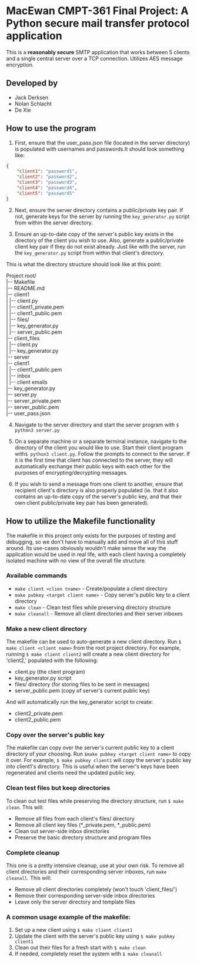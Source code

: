# MacEwan CMPT-361 Final Project: A Python secure mail transfer protocol application

This is a **reasonably secure** SMTP application that works between 5 clients and a single central server over a TCP connection. Utilizes AES message encryption.


## Developed by

- Jack Derksen
- Nolan Schlacht
- De Xie


## How to use the program

1. First, ensure that the user_pass.json file (located in the server directory) is populated with usernames and passwords.It should look something like:

```json
{
    "client1": "password1",
    "client2": "password2",
    "client3": "password3",
    "client4": "password4",
    "client5": "password5"
}
```

2. Next, ensure the server directory contains a public/private key pair. If not, generate keys for the server by running the `key_generator.py` script from within the server directory.

3. Ensure an up-to-date copy of the server's public key exists in the directory of the client you wish to use. Also, generate a public/private client key pair if they do not exist already. Just like with the server, run the `key_generator.py` script from within that client's directory.

This is what the directory structure should look like at this point:

Project root/ <br />
|-- Makefile <br />
|-- README.md <br />
|-- client1 <br />
|   |-- client.py <br />
|   |-- client1_private.pem <br />
|   |-- client1_public.pem <br />
|   |-- files/ <br />
|   |-- key_generator.py <br />
|   |-- server_public.pem <br />
|-- client_files <br />
|   |-- client.py <br />
|   |-- key_generator.py <br />
|-- server <br />
    |-- client1 <br />
    |   |-- client1_public.pem <br />
    |   |-- inbox <br />
    |       |-- client emails <br />
    |-- key_generator.py <br />
    |-- server.py <br />
    |-- server_private.pem <br />
    |-- server_public.pem <br />
    |-- user_pass.json <br />

4. Navigate to the server directory and start the server program with `$ python3 server.py`

5. On a separate machine or a separate terminal instance, navigate to the directory of the client you would like to use. Start their client program with`$ python3 client.py`. Follow the prompts to connect to the server. If it is the first time that client has connected to the server, they will automatically exchange their public keys with each other for the purposes of encrypting/decrypting messages.

6. If you wish to send a message from one client to another, ensure that recipient client's directory is also properly populated (ie. that it also contains an up-to-date copy of the server's public key, and that their own client public/private key pair has been generated).


## How to utilize the Makefile functionality

The makefile in this project only exists for the purposes of testing and debugging, so we don't have to manually add and move all of this stuff around. Its use-cases obviously wouldn't make sense the way the application would be used in real life, with each client having a completely isolated machine with no view of the overall file structure.

### Available commands
* `make client <clien tname>` - Create/populate a client directory
* `make pubkey <target client name>` - Copy server's public key to a client directory
* `make clean` - Clean test files while preserving directory structure
* `make cleanall` - Remove all client directories and their server inboxes

### Make a new client directory
The makefile can be used to auto-generate a new client directory. Run `$ make client <client name>` from the root project directory. For example, running `$ make client client2` will create a new client directory for 'client2,' populated with the following:

  - client.py (the client program)
  - key_generator.py script
  - files/ directory (for storing files to be sent in messages)
  - server_public.pem (copy of server's current public key)

And will automatically run the key_generator script to create:
  - client2_private.pem
  - client2_public.pem

### Copy over the server's public key
The makefile can copy over the server's current public key to a client directory of your choosing. Run `$make pubkey <target client name>` to copy it over. For example, `$ make pubkey client1` will copy the server's public key into client1's directory. This is useful when the server's keys have been regenerated and clients need the updated public key.

### Clean test files but keep directories
To clean out test files while preserving the directory structure, run `$ make clean`. This will:

- Remove all files from each client's files/ directory
- Remove all client key files (*_private.pem, *_public.pem)
- Clean out server-side inbox directories
- Preserve the basic directory structure and program files

### Complete cleanup
This one is a pretty intensive cleanup, use at your own risk. To remove all client directories and their corresponding server inboxes, run `make cleanall`. This will:
- Remove all client directories completely (won't touch 'client_files/')
- Remove their corresponding server-side inbox directories
- Leave only the server directory and template files

### A common usage example of the makefile:
1. Set up a new client using `$ make client client1`
2. Update the client with the server's public key using `$ make pubkey client1`
3. Clean out their files for a fresh start with `$ make clean`
4. If needed, completely reset the system with `$ make cleanall`
